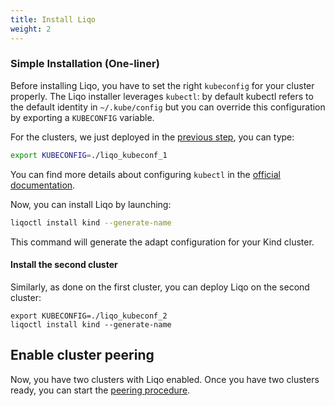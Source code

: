 ```yaml
---
title: Install Liqo
weight: 2
---
```



### Simple Installation (One-liner)

Before installing Liqo, you have to set the right `kubeconfig` for your cluster properly. The Liqo installer leverages `kubectl`: by default kubectl refers to the default identity in `~/.kube/config` but you can override this configuration by exporting a `KUBECONFIG` variable.

For the clusters, we just deployed in the [previous step](../kind), you can type:

```bash
export KUBECONFIG=./liqo_kubeconf_1
```

You can find more details about configuring `kubectl` in the [official documentation](https://kubernetes.io/docs/concepts/configuration/organize-cluster-access-kubeconfig/).

Now, you can install Liqo by launching:

```bash
liqoctl install kind --generate-name
```

This command will generate the adapt configuration for your Kind cluster.

#### Install the second cluster

Similarly, as done on the first cluster, you can deploy Liqo on the second cluster:

```
export KUBECONFIG=./liqo_kubeconf_2
liqoctl install kind --generate-name
```

## Enable cluster peering

Now, you have two clusters with Liqo enabled.
Once you have two clusters ready, you can start the [peering procedure](../peer).
